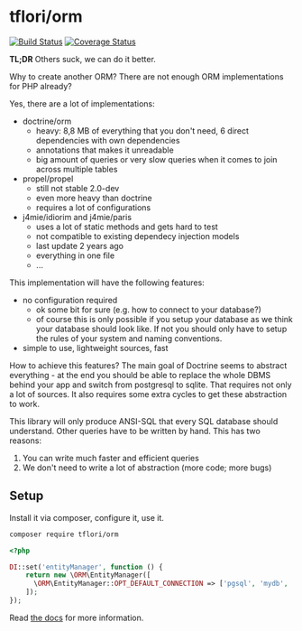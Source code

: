 # tflori/orm

[![Build Status](https://travis-ci.org/tflori/orm.svg?branch=master)](https://travis-ci.org/tflori/orm)
[![Coverage Status](https://coveralls.io/repos/github/tflori/orm/badge.svg?branch=master)](https://coveralls.io/github/tflori/orm?branch=master)

**TL;DR** Others suck, we can do it better.

Why to create another ORM? There are not enough ORM implementations for PHP already?

Yes, there are a lot of implementations:
- doctrine/orm
  - heavy: 8,8 MB of everything that you don't need, 6 direct dependencies with own dependencies
  - annotations that makes it unreadable
  - big amount of queries or very slow queries when it comes to join across multiple tables
- propel/propel 
  - still not stable 2.0-dev 
  - even more heavy than doctrine
  - requires a lot of configurations
- j4mie/idiorim and j4mie/paris
  - uses a lot of static methods and gets hard to test
  - not compatible to existing dependecy injection models
  - last update 2 years ago
  - everything in one file
  - ...
  
This implementation will have the following features:
- no configuration required
  - ok some bit for sure (e.g. how to connect to your database?)
  - of course this is only possible if you setup your database as we think your database should look like. If not you
    should only have to setup the rules of your system and naming conventions.
- simple to use, lightweight sources, fast

How to achieve this features? The main goal of Doctrine seems to abstract everything - at the end you should be able
to replace the whole DBMS behind your app and switch from postgresql to sqlite. That requires not only a lot of
sources. It also requires some extra cycles to get these abstraction to work.
 
This library will only produce ANSI-SQL that every SQL database should understand. Other queries have to be written by
hand. This has two reasons:

1. You can write much faster and efficient queries
2. We don't need to write a lot of abstraction (more code; more bugs)

## Setup

Install it via composer, configure it, use it.
```bash
composer require tflori/orm
```

```php
<?php

DI::set('entityManager', function () {
    return new \ORM\EntityManager([
      \ORM\EntityManager::OPT_DEFAULT_CONNECTION => ['pgsql', 'mydb', 'postgres']
    ]);
});
```

Read [the docs](https://tflori.github.io/orm) for more information.
